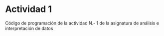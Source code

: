 # Actividad 1
Código de programación de la actividad N.- 1 de la asignatura de análisis e interpretación de datos

